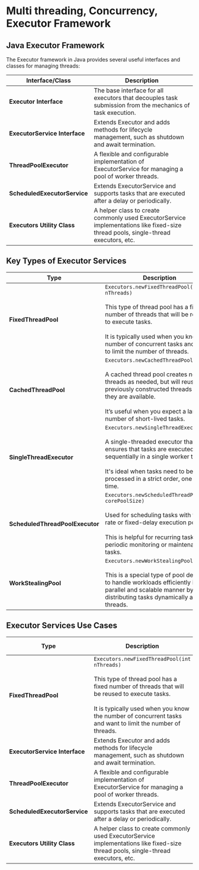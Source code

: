 # Multi threading, Concurrency, Executor Framework


## Java Executor Framework

The Executor framework in Java provides several useful interfaces and classes for managing threads:

| **Interface/Class**              | **Description**                                                                                         |
|----------------------------------|---------------------------------------------------------------------------------------------------------|
| **Executor Interface**           | The base interface for all executors that decouples task submission from the mechanics of task execution. |
| **ExecutorService Interface**    | Extends Executor and adds methods for lifecycle management, such as shutdown and await termination.       |
| **ThreadPoolExecutor**           | A flexible and configurable implementation of ExecutorService for managing a pool of worker threads.      |
| **ScheduledExecutorService**     | Extends ExecutorService and supports tasks that are executed after a delay or periodically.              |
| **Executors Utility Class**      | A helper class to create commonly used ExecutorService implementations like fixed-size thread pools, single-thread executors, etc. |

## Key Types of Executor Services

| **Type**                        | **Description**                                                                                          |
|----------------------------------|----------------------------------------------------------------------------------------------------------|
| **FixedThreadPool**              | `Executors.newFixedThreadPool(int nThreads)` <br><br> This type of thread pool has a fixed number of threads that will be reused to execute tasks. <br><br> It is typically used when you know the number of concurrent tasks and want to limit the number of threads. |
| **CachedThreadPool**    | `Executors.newCachedThreadPool()` <br><br> A cached thread pool creates new threads as needed, but will reuse previously constructed threads when they are available. <br><br> It’s useful when you expect a large number of short-lived tasks.       |
| **SingleThreadExecutor**           | `Executors.newSingleThreadExecutor()` <br><br> A single-threaded executor that ensures that tasks are executed sequentially in a single worker thread. <br><br> It's ideal when tasks need to be processed in a strict order, one at a time.      |
| **ScheduledThreadPoolExecutor**     | `Executors.newScheduledThreadPool(int corePoolSize)` <br><br> Used for scheduling tasks with fixed-rate or fixed-delay execution policies. <br><br> This is helpful for recurring tasks like periodic monitoring or maintenance tasks.              |
| **WorkStealingPool**      | `Executors.newWorkStealingPool()` <br><br> This is a special type of pool designed to handle workloads efficiently in a parallel and scalable manner by distributing tasks dynamically among threads. |


## Executor Services Use Cases
| **Type**                        | **Description**                                                                                          | **Use Case** | **Example** |
|----------------------------------|----------------------------------------------------------------------------------------------------------|--------------|-------------|
| **FixedThreadPool**              | `Executors.newFixedThreadPool(int nThreads)` <br><br> This type of thread pool has a fixed number of threads that will be reused to execute tasks. <br><br> It is typically used when you know the number of concurrent tasks and want to limit the number of threads. | | `ExecutorService executor = Executors.newFixedThreadPool(5);` <br> `// 5 threads` <br> `for (int i = 0; i < 10; i++) {` <br> `executor.submit(() -> {` <br> `System.out.println(Thread.currentThread().getName() + " is executing task");` <br> `});` <br> `}` <br> `executor.shutdown();` |
| **ExecutorService Interface**    | Extends Executor and adds methods for lifecycle management, such as shutdown and await termination.       | | |
| **ThreadPoolExecutor**           | A flexible and configurable implementation of ExecutorService for managing a pool of worker threads.      | | |
| **ScheduledExecutorService**     | Extends ExecutorService and supports tasks that are executed after a delay or periodically.              | | |
| **Executors Utility Class**      | A helper class to create commonly used ExecutorService implementations like fixed-size thread pools, single-thread executors, etc. | | |
